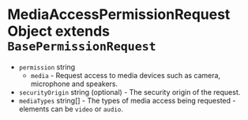 # MediaAccessPermissionRequest Object extends `BasePermissionRequest`

* `permission` string
  * `media` -  Request access to media devices such as camera, microphone and speakers.
* `securityOrigin` string (optional) - The security origin of the request.
* `mediaTypes` string[] - The types of media access being requested - elements can be `video`
  or `audio`.

